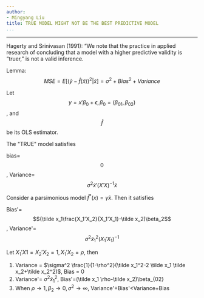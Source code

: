 ```yaml
---
author:
- Mingyang Liu
title: TRUE MODEL MIGHT NOT BE THE BEST PREDICTIVE MODEL
...
```

--- 

Hagerty and Srinivasan (1991): “We note that the practice in applied research of concluding that a model with a higher predictive validity is “truer,” is not a valid inference.

Lemma: $$MSE = E[(\tilde y - \hat f(\tilde x))^2|\tilde x]=\sigma^2+Bias^2+Variance$$

Let $$y=x'\beta_0+\epsilon, \beta_0=(\beta_{01}, \beta_{02})$$, and $$\hat{f}$$ be its OLS estimator. 

The "TRUE" model satisfies

bias=$$0$$, Variance=$$\sigma^2\tilde x'(X'X)^{-1}\tilde x$$

Consider a parsimonious model $\hat f^* (x)=\hat \gamma x$. Then it satisfies

Bias'=$$(\tilde x_1\frac{X_1'X_2}{X_1'X_1}-\tilde x_2)\beta_2$$, Variance'=$$\sigma^2\tilde x_1^2(X_1'X_1)^{-1}$$

Let $X_1'X1=X_2'X_2=1, X_1'X_2=\rho$, then
1. Variance = $\sigma^2 \frac{1}{1-\rho^2}(\tilde x_1^2-2 \tilde x_1 \tilde x_2+\tilde x_2^2)$, Bias = 0
2. Variance'= $\sigma^2 \tilde x_1^2$, Bias'=(\tilde x_1 \rho-\tilde x_2)\beta_{02}
3. When $\rho\rightarrow 1, \beta_2\rightarrow 0, \sigma^2\rightarrow \infty$, Variance'+Bias'<Variance+Bias



